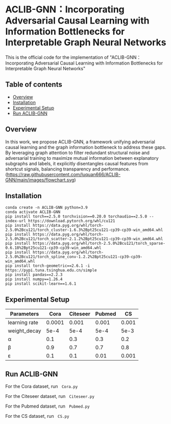 # ACLIB-GNN：Incorporating Adversarial Causal Learning with Information Bottlenecks for Interpretable Graph Neural Networks
This is the official code for the implementation of "ACLIB-GNN：Incorporating Adversarial Causal Learning with Information Bottlenecks for Interpretable Graph Neural Networks"
## Table of contents
* [Overview](#overview)
* [Installation](#installation)
* [Experimental Setup](#experimental-setup)
* [Run ACLIB-GNN](#run-aclib-gnn)

## Overview

In this work, we propose ACLIB-GNN, a framework unifying adversarial causal learning and the graph information bottleneck to address these gaps. By leveraging graph attention to filter redundant structural noise and adversarial training to maximize mutual information between explanatory subgraphs and labels, it explicitly disentangles causal features from shortcut signals, balancing transparency and performance.
(https://raw.githubusercontent.com/luquan666/ACLIB-GNN/main/images/flowchart.svg)

## Installation
```shell
conda create -n ACLIB-GNN python=3.9
conda activate ACLIB-GNN
pip install torch==2.5.0 torchvision==0.20.0 torchaudio==2.5.0 --index-url https://download.pytorch.org/whl/cu121
pip install https://data.pyg.org/whl/torch-2.5.0%2Bcu121/torch_cluster-1.6.3%2Bpt25cu121-cp39-cp39-win_amd64.whl
pip install https://data.pyg.org/whl/torch-2.5.0%2Bcu121/torch_scatter-2.1.2%2Bpt25cu121-cp39-cp39-win_amd64.whl
pip install https://data.pyg.org/whl/torch-2.5.0%2Bcu121/torch_sparse-0.6.18%2Bpt25cu121-cp39-cp39-win_amd64.whl
pip install https://data.pyg.org/whl/torch-2.5.0%2Bcu121/torch_spline_conv-1.2.2%2Bpt25cu121-cp39-cp39-win_amd64.whl
pip install torch-geometric==2.6.1 -i https://pypi.tuna.tsinghua.edu.cn/simple
pip install pandas==2.2.3
pip install numpy==1.26.4
pip install scikit-learn==1.6.1
```

## Experimental Setup

Parameters | Cora | Citeseer | Pubmed | CS
--- | --- | --- | --- | ---
learning rate | 0.0001 | 0.001 | 0.001 | 0.001
weight_decay | 5e-4 | 5e-4 | 5e-4 | 5e-3
α | 0.1 | 0.3 | 0.3 | 0.2
β | 0.9 | 0.7 | 0.7 | 0.8
ε | 0.1 | 0.1 | 0.01 | 0.001

## Run ACLIB-GNN

For the Cora dataset, run &nbsp;
```Cora.py```

For the Citeseer dataset, run &nbsp;
```Citeseer.py```

For the Pubmed dataset, run &nbsp;
```Pubmed.py```

For the CS dataset, run &nbsp;
```CS.py```
